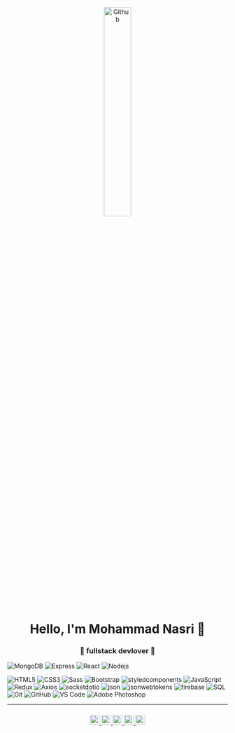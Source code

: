 <div align="center">
<img width="35%" align="center" alt="Github" src="https://user-images.githubusercontent.com/48678280/88862734-4903af80-d201-11ea-968b-9c939d88a37c.gif" />
</div>
<h1 align="center"> Hello, I'm Mohammad Nasri 👋 </h1>
<h3 align="center">🚀 fullstack devlover 🚀</h3>

![MongoDB](https://img.shields.io/badge/-MongoDB-black?style=flat-square&logo=mongodb)
![Express](https://img.shields.io/badge/-Express-%23282C34?style=flat-square&logo=express)
![React](https://img.shields.io/badge/-React-%23282C34?style=flat-square&logo=react)
![Nodejs](https://img.shields.io/badge/-Nodejs-black?style=flat-square&logo=Node.js)

![HTML5](https://img.shields.io/badge/-HTML5-%23E44D27?style=flat-square&logo=html5&logoColor=ffffff)
![CSS3](https://img.shields.io/badge/-CSS3-%231572B6?style=flat-square&logo=css3)
![Sass](https://img.shields.io/badge/-Sass-%23CC6699?style=flat-square&logo=sass&logoColor=ffffff)
![Bootstrap](https://img.shields.io/badge/-Bootstrap-563D7C?style=flat-square&logo=bootstrap)
![styledcomponents](https://img.shields.io/badge/-styledComponents-563D7C?style=flat-square&logo=styledcomponents)
![JavaScript](https://img.shields.io/badge/-JavaScript-black?style=flat-square&logo=javascript)
![Redux](https://img.shields.io/badge/-Redux-%23282C34?style=flat-square&logo=redux)
![Axios](https://img.shields.io/badge/-Axios-%23282C34?style=flat-square&logo=axios)
![socketdotio](https://img.shields.io/badge/-socketdotio-%23282C34?style=flat-square&logo=socketdotio)
![json](https://img.shields.io/badge/-json-%23282C34?style=flat-square&logo=json)
![jsonwebtokens](https://img.shields.io/badge/-jsonwebtokens-%23282C34?style=flat-square&logo=jsonwebtokens)
![firebase](https://img.shields.io/badge/-firebase-%23282C34?style=flat-square&logo=firebase)
![SQL](https://img.shields.io/badge/-SQL-000000?style=flat&logo=postgresql)
![Git](https://img.shields.io/badge/-Git-black?style=flat-square&logo=git)
![GitHub](https://img.shields.io/badge/-GitHub-181717?style=flat-square&logo=github)
![VS Code](http://img.shields.io/badge/-VS%20Code-007ACC?style=flat-square&logo=visual-studio-code)
![Adobe Photoshop](http://img.shields.io/badge/-Abode%20Photoshop-26C9FF?style=flat-square&logo=adobe-photoshop&logoColor=ffffff)

<hr>
<div align="center" style=padding:10px;">
  <a href="https://br.linkedin.com/in/NasrimhdN">
    <img  alt="NasrimhdN LinkdeIn" width="22px" src="https://cdn.jsdelivr.net/npm/simple-icons@3.5.0/icons/linkedin.svg" />
  </a>
  <a href="https://instagram.com/NasrimhdN">
    <img  alt="NasrimhdN Instagram" width="22px" src="https://cdn.jsdelivr.net/npm/simple-icons@3.5.0/icons/instagram.svg" />
  </a>
    <a href="https://facebook.com/NasrimhdN">
    <img  alt="NasrimhdN facebook" width="22px" src="https://cdn.jsdelivr.net/npm/simple-icons@3.5.0/icons/facebook.svg" />
  </a>
    <a href="https://twitter.com/NasriMhdN">
    <img  alt="NasrimhdN twitter" width="22px" src="https://cdn.jsdelivr.net/npm/simple-icons@3.5.0/icons/twitter.svg" />
  </a>
 <a href="mailto:NasrimhdN@gmail.com" >
    <img  alt="GMail" width="22px" src="https://cdn.jsdelivr.net/npm/simple-icons@3.5.0/icons/gmail.svg" />
  </a>
</div>
